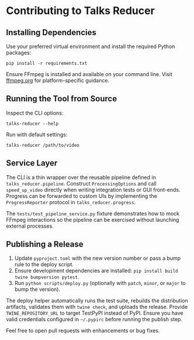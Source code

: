 # Contributing to Talks Reducer

## Installing Dependencies
Use your preferred virtual environment and install the required Python packages:

```
pip install -r requirements.txt
```

Ensure FFmpeg is installed and available on your command line. Visit [ffmpeg.org](https://ffmpeg.org) for platform-specific guidance.

## Running the Tool from Source
Inspect the CLI options:

```
talks-reducer --help
```

Run with default settings:

```
talks-reducer /path/to/video
```

## Service Layer
The CLI is a thin wrapper over the reusable pipeline defined in
`talks_reducer.pipeline`. Construct `ProcessingOptions` and call
`speed_up_video` directly when writing integration tests or GUI front-ends.
Progress can be forwarded to custom UIs by implementing the
`ProgressReporter` protocol in `talks_reducer.progress`.

The `tests/test_pipeline_service.py` fixture demonstrates how to mock FFmpeg
interactions so the pipeline can be exercised without launching external
processes.

## Publishing a Release
1. Update `pyproject.toml` with the new version number or pass a bump rule to the deploy script.
2. Ensure development dependencies are installed: `pip install build twine bumpversion pytest`.
3. Run `python scripts/deploy.py` (optionally with `patch`, `minor`, or `major` to bump the version).

The deploy helper automatically runs the test suite, rebuilds the distribution artifacts, validates them with `twine check`, and uploads the release. Provide `TWINE_REPOSITORY_URL` to target TestPyPI instead of PyPI. Ensure you have valid credentials configured in `~/.pypirc` before running the publish step.

Feel free to open pull requests with enhancements or bug fixes.
